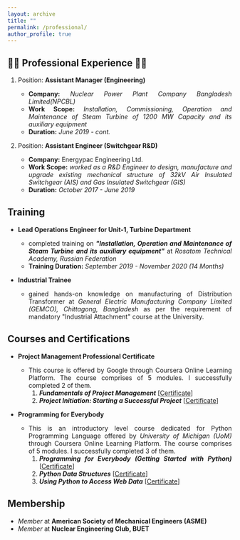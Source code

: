 ```yaml
---
layout: archive
title: ""
permalink: /professional/
author_profile: true
---
```

:construction_worker_man: **Professional Experience** :construction_worker_man:
---
<div style="text-align: justify;">

1. Position: **Assistant Manager (Engineering)** 
    - **Company:** *Nuclear Power Plant Company Bangladesh Limited(NPCBL)* 
    - **Work Scope:** *Installation, Commissioning, Operation and Maintenance of Steam Turbine of 1200 MW Capacity and its auxiliary equipment*
    - **Duration:** *June 2019 - cont.*

2. Position: **Assistant Engineer (Switchgear R&D)**
    - **Company:** Energypac Engineering Ltd.
    - **Work Scope:** *worked as a R&D Engineer to design, manufacture and upgrade existing mechanical structure of 32kV Air Insulated Switchgear (AIS) and Gas Insulated       Switchgear (GIS)*
    - **Duration:** *October 2017 - June 2019*

**Training**
---
*  **Lead Operations Engineer for Unit-1, Turbine Department**
    - completed training on ***"Installation, Operation and Maintenance of Steam Turbine and its auxiliary equipment"*** at *Rosatom Technical Academy, Russian Federation* 
    - **Training Duration:** *September 2019 - November 2020 (14 Months)*

*   **Industrial Trainee**
    - gained hands-on knowledge on manufacturing of Distribution Transformer at *General Electric Manufacturing Company Limited (GEMCO), Chittagong, Bangladesh* as per the requirement of mandatory "Industrial Attachment" course at the University.


**Courses and Certifications**
---
*  **Project Management Professional Certificate**

    - This course is offered by Google through Coursera Online Learning Platform. The course comprises of 5 modules. I successfully completed 2 of them.
        1. ***Fundamentals of Project Management*** [<a href="https://dipenshome.github.io/files/Coursera-UD7KBD2HC47Y.pdf" target="_blank">Certificate</a>]
        2. ***Project Initiation: Starting a Successful Project*** [<a href="https://dipenshome.github.io/files/Coursera-FYCW8USXDCXF.pdf" target="_blank">Certificate</a>]

*  **Programming for Everybody**
   
    - This is an introductory level course dedicated for Python Programming Language offered by *University of Michigan (UoM)* through Coursera Online Learning Platform. The course comprises of 5 modules. I successfully completed 3 of them.
        1. ***Programming for Everybody (Getting Started with Python)*** [<a href="https://dipenshome.github.io/files/Coursera-P63V7M5Z8QLT.pdf" target="_blank">Certificate</a>]
        2. ***Python Data Structures*** [<a href="https://dipenshome.github.io/files/Coursera-DVRP087YOUFF.pdf" target="_blank">Certificate</a>]
        3. ***Using Python to Access Web Data*** [<a href="https://dipenshome.github.io/files/Coursera-PC6ELRQGNJSA.pdf" target="_blank">Certificate</a>]

**Membership**
---
*   *Member* at **American Society of Mechanical Engineers (ASME)**
*   *Member* at **Nuclear Engineering Club, BUET**

</div>

